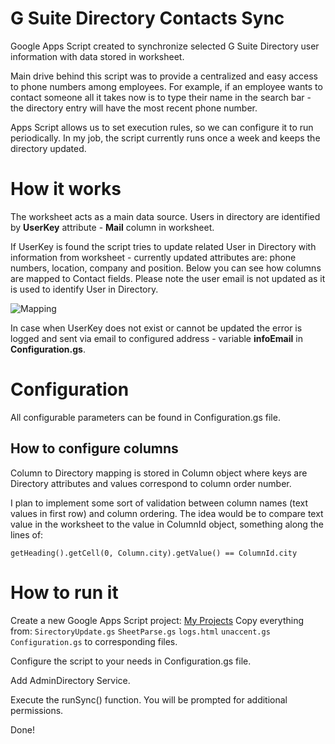 # G Suite Directory Contacts Sync
Google Apps Script created to synchronize selected G Suite Directory user information with data stored in worksheet.

Main drive behind this script was to provide a centralized and easy access to phone numbers among employees. For example, if an employee wants to contact someone all it takes now is to type their name in the search bar - the directory entry will have the most recent phone number.

Apps Script allows us to set execution rules, so we can configure it to run periodically. In my job, the script currently runs once a week and keeps the directory updated.

# How it works
The worksheet acts as a main data source. Users in directory are identified by **UserKey** attribute - **Mail** column in worksheet.

If UserKey is found the script tries to update related User in Directory with information from worksheet - currently updated attributes are: phone numbers, location, company and position.
Below you can see how columns are mapped to Contact fields. Please note the user email is not updated as it is used to identify User in Directory.

![Mapping](https://user-images.githubusercontent.com/35802406/125933053-bb36ce05-6e23-40e2-bb92-b94424cb09be.JPG)

In case when UserKey does not exist or cannot be updated the error is logged and sent via email to configured address - variable **infoEmail** in **Configuration.gs**.

# Configuration
All configurable parameters can be found in Configuration.gs file.

## How to configure columns
Column to Directory mapping is stored in Column object where keys are Directory attributes and values correspond to column order number. 

I plan to implement some sort of validation between column names (text values in first row) and column ordering. The idea would be to compare text value in the worksheet to the value in ColumnId object, something along the lines of:

`getHeading().getCell(0, Column.city).getValue() == ColumnId.city`

# How to run it
Create a new Google Apps Script project: [My Projects](https://script.google.com/u/0/home/my)
Copy everything from:
`SirectoryUpdate.gs`
`SheetParse.gs`
`logs.html`
`unaccent.gs`
`Configuration.gs`
to corresponding files.

Configure the script to your needs in Configuration.gs file.

Add AdminDirectory Service.

Execute the runSync() function. You will be prompted for additional permissions.

Done!
